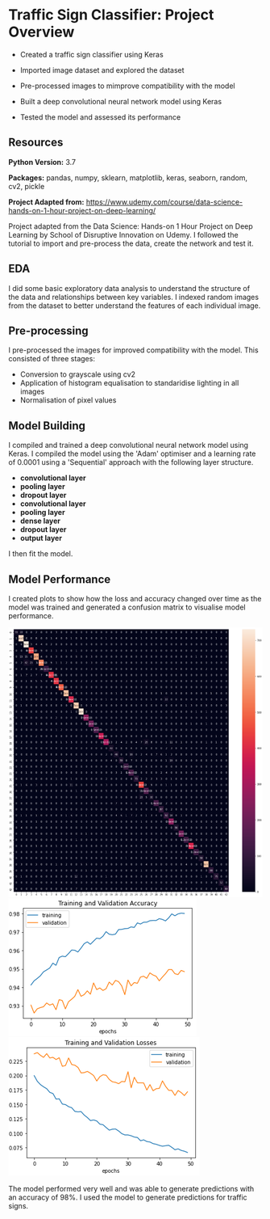 # Traffic Sign Classifier: Project Overview

- Created a traffic sign classifier using Keras

- Imported image dataset and explored the dataset

- Pre-processed images to mimprove compatibility with the model

- Built a deep convolutional neural network model using Keras 

- Tested the model and assessed its performance

## Resources

**Python Version:** 3.7

**Packages:** pandas, numpy, sklearn, matplotlib, keras, seaborn, random, cv2, pickle

**Project Adapted from:** https://www.udemy.com/course/data-science-hands-on-1-hour-project-on-deep-learning/

Project adapted from the Data Science: Hands-on 1 Hour Project on Deep Learning by School of Disruptive Innovation on Udemy. I followed the tutorial to import and pre-process the data, create the network and test it.

## EDA

I did some basic exploratory data analysis to understand the structure of the data and relationships between key variables. I indexed random images from the dataset to better understand the features of each individual image. 

## Pre-processing

I pre-processed the images for improved compatibility with the model. This consisted of three stages:

- Conversion to grayscale using cv2
- Application of histogram equalisation to standaridise lighting in all images
- Normalisation of pixel values

## Model Building

I compiled and trained a deep convolutional neural network model using Keras. I compiled the model using the 'Adam' optimiser and a learning rate of 0.0001 using a 'Sequential' approach with the following layer structure.  

- **convolutional layer**
- **pooling layer**
- **dropout layer**
- **convolutional layer**
- **pooling layer**
- **dense layer**
- **dropout layer**
- **output layer**

I then fit the model. 

## Model Performance

I created plots to show how the loss and accuracy changed over time as the model was trained and generated a confusion matrix to visualise model performance. 

![](images/ConfusionMatrix.PNG)
![](images/TrainAndValAccuracy.PNG)
![](images/TrainAndValLosses.PNG)

The model performed very well and was able to generate predictions with an accuracy of 98%. I used the model to generate predictions for traffic signs. 
 

 
 



